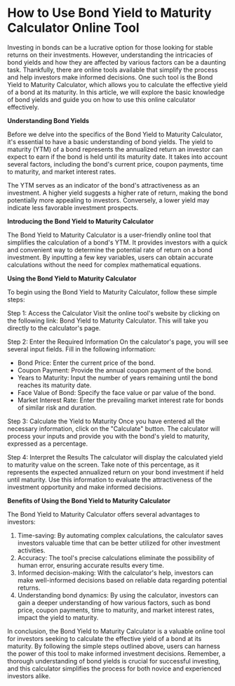 How to Use Bond Yield to Maturity Calculator Online Tool
========================================================

Investing in bonds can be a lucrative option for those looking for stable returns on their investments. However, understanding the intricacies of bond yields and how they are affected by various factors can be a daunting task. Thankfully, there are online tools available that simplify the process and help investors make informed decisions. One such tool is the Bond Yield to Maturity Calculator, which allows you to calculate the effective yield of a bond at its maturity. In this article, we will explore the basic knowledge of bond yields and guide you on how to use this online calculator effectively.

**Understanding Bond Yields**

Before we delve into the specifics of the Bond Yield to Maturity Calculator, it's essential to have a basic understanding of bond yields. The yield to maturity (YTM) of a bond represents the annualized return an investor can expect to earn if the bond is held until its maturity date. It takes into account several factors, including the bond's current price, coupon payments, time to maturity, and market interest rates.

The YTM serves as an indicator of the bond's attractiveness as an investment. A higher yield suggests a higher rate of return, making the bond potentially more appealing to investors. Conversely, a lower yield may indicate less favorable investment prospects.

**Introducing the Bond Yield to Maturity Calculator**

The Bond Yield to Maturity Calculator is a user-friendly online tool that simplifies the calculation of a bond's YTM. It provides investors with a quick and convenient way to determine the potential rate of return on a bond investment. By inputting a few key variables, users can obtain accurate calculations without the need for complex mathematical equations.

**Using the Bond Yield to Maturity Calculator**

To begin using the Bond Yield to Maturity Calculator, follow these simple steps:

Step 1: Access the Calculator Visit the online tool's website by clicking on the following link: Bond Yield to Maturity Calculator. This will take you directly to the calculator's page.

Step 2: Enter the Required Information On the calculator's page, you will see several input fields. Fill in the following information:

- Bond Price: Enter the current price of the bond.
- Coupon Payment: Provide the annual coupon payment of the bond.
- Years to Maturity: Input the number of years remaining until the bond reaches its maturity date.
- Face Value of Bond: Specify the face value or par value of the bond.
- Market Interest Rate: Enter the prevailing market interest rate for bonds of similar risk and duration.

Step 3: Calculate the Yield to Maturity Once you have entered all the necessary information, click on the "Calculate" button. The calculator will process your inputs and provide you with the bond's yield to maturity, expressed as a percentage.

Step 4: Interpret the Results The calculator will display the calculated yield to maturity value on the screen. Take note of this percentage, as it represents the expected annualized return on your bond investment if held until maturity. Use this information to evaluate the attractiveness of the investment opportunity and make informed decisions.

**Benefits of Using the Bond Yield to Maturity Calculator**

The Bond Yield to Maturity Calculator offers several advantages to investors:

1. Time-saving: By automating complex calculations, the calculator saves investors valuable time that can be better utilized for other investment activities.
2. Accuracy: The tool's precise calculations eliminate the possibility of human error, ensuring accurate results every time.
3. Informed decision-making: With the calculator's help, investors can make well-informed decisions based on reliable data regarding potential returns.
4. Understanding bond dynamics: By using the calculator, investors can gain a deeper understanding of how various factors, such as bond price, coupon payments, time to maturity, and market interest rates, impact the yield to maturity.

In conclusion, the Bond Yield to Maturity Calculator is a valuable online tool for investors seeking to calculate the effective yield of a bond at its maturity. By following the simple steps outlined above, users can harness the power of this tool to make informed investment decisions. Remember, a thorough understanding of bond yields is crucial for successful investing, and this calculator simplifies the process for both novice and experienced investors alike.